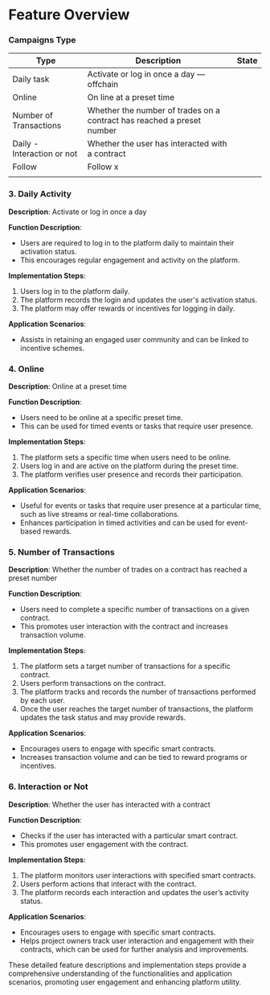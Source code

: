 # Feature Overview

### Campaigns Type

| Type | Description | State |
| --- | --- | --- |
| Daily task | Activate or log in once a day  — offchain |  |
| Online | On line at a preset time  |  |
| Number of Transactions | Whether the number of trades on a contract has reached a preset number |  |
| Daily - Interaction or not | Whether the user has interacted with a contract  |  |
| Follow | Follow x |  |
|  |  |  |


### 3. Daily Activity

**Description**: Activate or log in once a day

**Function Description**:

- Users are required to log in to the platform daily to maintain their activation status.
- This encourages regular engagement and activity on the platform.

**Implementation Steps**:

1. Users log in to the platform daily.
2. The platform records the login and updates the user's activation status.
3. The platform may offer rewards or incentives for logging in daily.

**Application Scenarios**:

- Assists in retaining an engaged user community and can be linked to incentive schemes.

### 4. Online

**Description**: Online at a preset time

**Function Description**:

- Users need to be online at a specific preset time.
- This can be used for timed events or tasks that require user presence.

**Implementation Steps**:

1. The platform sets a specific time when users need to be online.
2. Users log in and are active on the platform during the preset time.
3. The platform verifies user presence and records their participation.

**Application Scenarios**:

- Useful for events or tasks that require user presence at a particular time, such as live streams or real-time collaborations.
- Enhances participation in timed activities and can be used for event-based rewards.

### 5. Number of Transactions

**Description**: Whether the number of trades on a contract has reached a preset number

**Function Description**:

- Users need to complete a specific number of transactions on a given contract.
- This promotes user interaction with the contract and increases transaction volume.

**Implementation Steps**:

1. The platform sets a target number of transactions for a specific contract.
2. Users perform transactions on the contract.
3. The platform tracks and records the number of transactions performed by each user.
4. Once the user reaches the target number of transactions, the platform updates the task status and may provide rewards.

**Application Scenarios**:

- Encourages users to engage with specific smart contracts.
- Increases transaction volume and can be tied to reward programs or incentives.

### 6. Interaction or Not

**Description**: Whether the user has interacted with a contract

**Function Description**:

- Checks if the user has interacted with a particular smart contract.
- This promotes user engagement with the contract.

**Implementation Steps**:

1. The platform monitors user interactions with specified smart contracts.
2. Users perform actions that interact with the contract.
3. The platform records each interaction and updates the user’s activity status.

**Application Scenarios**:

- Encourages users to engage with specific smart contracts.
- Helps project owners track user interaction and engagement with their contracts, which can be used for further analysis and improvements.

These detailed feature descriptions and implementation steps provide a comprehensive understanding of the functionalities and application scenarios, promoting user engagement and enhancing platform utility.